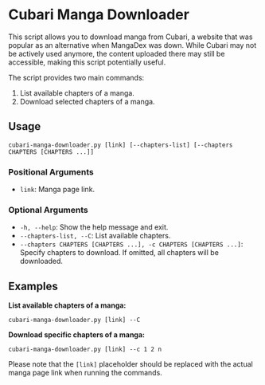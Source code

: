 # Cubari Manga Downloader

This script allows you to download manga from Cubari, a website that was popular as an alternative when MangaDex was down. While Cubari may not be actively used anymore, the content uploaded there may still be accessible, making this script potentially useful.

The script provides two main commands:
1. List available chapters of a manga.
2. Download selected chapters of a manga.

## Usage
`cubari-manga-downloader.py [link] [--chapters-list] [--chapters CHAPTERS [CHAPTERS ...]]`

### Positional Arguments
- `link`: Manga page link.

### Optional Arguments
- `-h, --help`: Show the help message and exit.
- `--chapters-list, --C`: List available chapters.
- `--chapters CHAPTERS [CHAPTERS ...], -c CHAPTERS [CHAPTERS ...]`: Specify chapters to download. If omitted, all chapters will be downloaded.

## Examples
**List available chapters of a manga:**

`cubari-manga-downloader.py [link] --C`

**Download specific chapters of a manga:**

`cubari-manga-downloader.py [link] --c 1 2 n`

Please note that the `[link]` placeholder should be replaced with the actual manga page link when running the commands.
